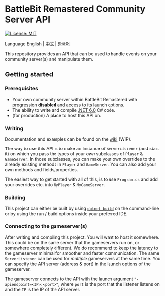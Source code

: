# BattleBit Remastered Community Server API

[![License: MIT](https://img.shields.io/badge/License-MIT-yellow.svg)](https://opensource.org/licenses/MIT)

Language English | [中文](/README-zhCN.md) | [한국어](/README_koKR.md)

This repository provides an API that can be used to handle events on your community server(s) and manipulate them.

## Getting started

### Prerequisites

- Your own community server within BattleBit Remastered with progression **disabled** and access to its launch options.
- The ability to write and compile [.NET 6.0](https://dotnet.microsoft.com/en-us/download/dotnet/6.0) C# code.
- (for production) A place to host this API on.

### Writing

Documentation and examples can be found on the [wiki](https://github.com/MrOkiDoki/BattleBit-Community-Server-API/wiki) (WIP).

The way to use this API is to make an instance of `ServerListener` (and start it) on which you pass the types of your *own* subclasses of `Player` & `GameServer`. In those subclasses, you can make your own overrides to the already existing methods in `Player` and `GameServer`. You can also add your own methods and fields/properties.

The easiest way to get started with all of this, is to use `Program.cs` and add your overrides etc. into `MyPlayer` & `MyGameServer`.

### Building

This project can either be built by using [`dotnet build`](https://learn.microsoft.com/en-us/dotnet/core/tools/dotnet-build) on the command-line or by using the run / build options inside your preferred IDE.

### Connecting to the gameserver(s)

After writing and compiling this project. You will want to host it somewhere. This could be on the same server that the gameservers run on, or somewhere completely different. We do recommend to keep the latency to the gameserver minimal for smoother and faster communication. The same `ServerListener` can be used for *multiple* gameservers at the same time. You can specify the API server (address & port) in the launch options of the gameserver.

The gameserver connects to the API with the launch argument `"-apiendpoint=<IP>:<port>"`, where `port` is the port that the listener listens on and the `IP` is the IP of the API server.
